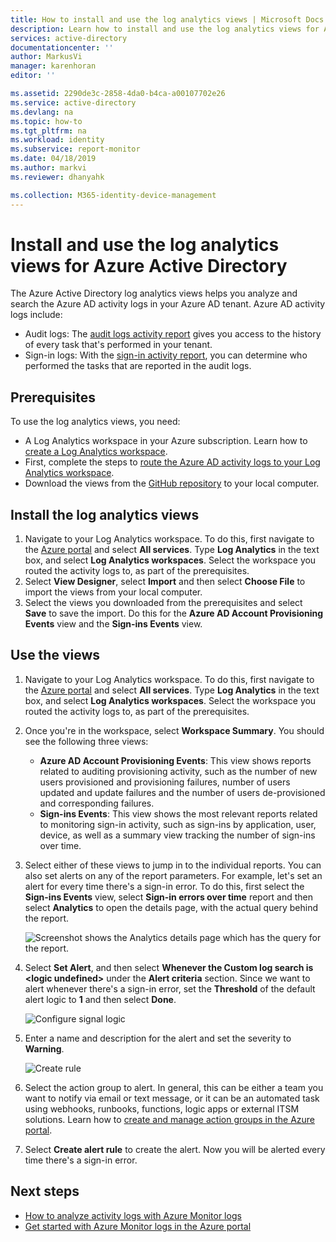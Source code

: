 ```yaml
---
title: How to install and use the log analytics views | Microsoft Docs
description: Learn how to install and use the log analytics views for Azure Active Directory
services: active-directory
documentationcenter: ''
author: MarkusVi
manager: karenhoran
editor: ''

ms.assetid: 2290de3c-2858-4da0-b4ca-a00107702e26
ms.service: active-directory
ms.devlang: na
ms.topic: how-to
ms.tgt_pltfrm: na
ms.workload: identity
ms.subservice: report-monitor
ms.date: 04/18/2019
ms.author: markvi
ms.reviewer: dhanyahk

ms.collection: M365-identity-device-management
---
```


# Install and use the log analytics views for Azure Active Directory

The Azure Active Directory log analytics views helps you analyze and search the Azure AD activity logs in your Azure AD tenant. Azure AD activity logs include:

* Audit logs: The [audit logs activity report](concept-audit-logs.md) gives you access to the history of every task that's performed in your tenant.
* Sign-in logs: With the [sign-in activity report](concept-sign-ins.md), you can determine who performed the tasks that are reported in the audit logs.

## Prerequisites

To use the log analytics views, you need:

* A Log Analytics workspace in your Azure subscription. Learn how to [create a Log Analytics workspace](../../azure-monitor/logs/quick-create-workspace.md).
* First, complete the steps to [route the Azure AD activity logs to your Log Analytics workspace](howto-integrate-activity-logs-with-log-analytics.md).
* Download the views from the [GitHub repository](https://aka.ms/AADLogAnalyticsviews) to your local computer.

## Install the log analytics views

1. Navigate to your Log Analytics workspace. To do this, first navigate to the [Azure portal](https://portal.azure.com) and select **All services**. Type **Log Analytics** in the text box, and select **Log Analytics workspaces**. Select the workspace you routed the activity logs to, as part of the prerequisites.
2. Select **View Designer**, select **Import** and then select **Choose File** to import the views from your local computer.
3. Select the views you downloaded from the prerequisites and select **Save** to save the import. Do this for the **Azure AD Account Provisioning Events** view and the **Sign-ins Events** view.

## Use the views

1. Navigate to your Log Analytics workspace. To do this, first navigate to the [Azure portal](https://portal.azure.com) and select **All services**. Type **Log Analytics** in the text box, and select **Log Analytics workspaces**. Select the workspace you routed the activity logs to, as part of the prerequisites.

2. Once you're in the workspace, select **Workspace Summary**. You should see the following three views:

    * **Azure AD Account Provisioning Events**: This view shows reports related to auditing provisioning activity, such as the number of new users provisioned and provisioning failures, number of users updated and update failures and the number of users de-provisioned and corresponding failures.    
    * **Sign-ins Events**: This view shows the most relevant reports related to monitoring sign-in activity, such as sign-ins by application, user, device, as well as a summary view tracking the number of sign-ins over time.

3. Select either of these views to jump in to the individual reports. You can also set alerts on any of the report parameters. For example, let's set an alert for every time there's a sign-in error. To do this, first select the **Sign-ins Events** view, select **Sign-in errors over time** report and then select **Analytics** to open the details page, with the actual query behind the report. 

    ![Screenshot shows the Analytics details page which has the query for the report.](./media/howto-install-use-log-analytics-views/details.png)


4. Select **Set Alert**, and then select **Whenever the Custom log search is &lt;logic undefined&gt;** under the **Alert criteria** section. Since we want to alert whenever there's a sign-in error, set the **Threshold** of the default alert logic to **1** and then select **Done**. 

    ![Configure signal logic](./media/howto-install-use-log-analytics-views/configure-signal-logic.png)

5. Enter a name and description for the alert and set the severity to **Warning**.

    ![Create rule](./media/howto-install-use-log-analytics-views/create-rule.png)

6. Select the action group to alert. In general, this can be either a team you want to notify via email or text message, or it can be an automated task using webhooks, runbooks, functions, logic apps or external ITSM solutions. Learn how to [create and manage action groups in the Azure portal](../../azure-monitor/alerts/action-groups.md).

7. Select **Create alert rule** to create the alert. Now you will be alerted every time there's a sign-in error.

## Next steps

* [How to analyze activity logs with Azure Monitor logs](howto-analyze-activity-logs-log-analytics.md)
* [Get started with Azure Monitor logs in the Azure portal](../../azure-monitor/logs/log-analytics-tutorial.md)